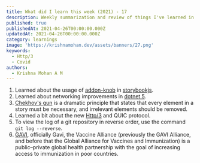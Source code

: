 ```yaml
---
title: What did I learn this week (2021) - 17
description: Weekly summarization and review of things I've learned in the final week of April 2021 
published: true
publishedAt: 2021-04-26T00:00:00.000Z
updatedAt: 2021-04-26T00:00:00.000Z
category: learnings
image: 'https://krishnamohan.dev/assets/banners/27.png'
keywords:  
  - Http/3
  - Covid   
authors:
  - Krishna Mohan A M
---
```



1. Learned about the usage of [addon-knob](https://www.npmjs.com/package/@storybook/addon-knobs) in [storybookjs](https://storybook.js.org/).
2. Learned about networking improvements in [dotnet 5](https://devblogs.microsoft.com/dotnet/net-5-new-networking-improvements/).
3. [Chekhov's gun](https://en.wikipedia.org/wiki/Chekhov%27s_gun) is a dramatic principle that states that every element in a story must be necessary, and irrelevant elements should be removed.
4. Learned a bit about the new [Http/3](https://blog.cloudflare.com/http-3-from-root-to-tip/) and QUIC protocol.
5. To view the log of a git repository in reverse order, use the command `git log --reverse`.
6. [GAVI](https://en.wikipedia.org/wiki/GAVI), officially Gavi, the Vaccine Alliance (previously the GAVI Alliance, and before that the Global Alliance for Vaccines and Immunization) is a public–private global health partnership with the goal of increasing access to immunization in poor countries.
